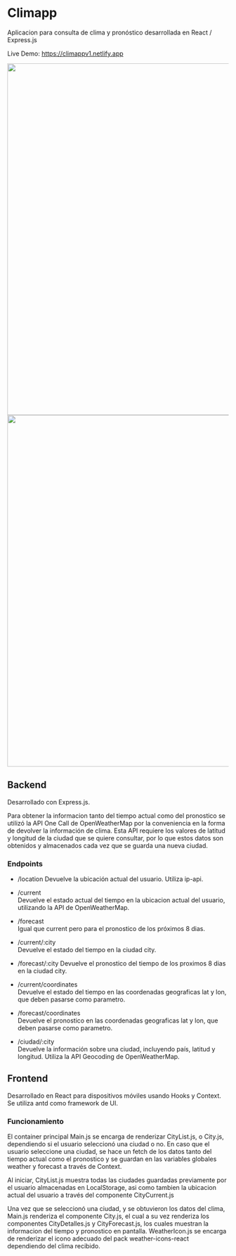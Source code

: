 # Climapp

Aplicacion para consulta de clima y pronóstico desarrollada en React / Express.js

Live Demo: https://climappv1.netlify.app

<img src="https://i.imgur.com/n3UJCqX.png"  height="800"><img src="https://i.imgur.com/9uzkB92.png"  height="800">

## Backend

Desarrollado con Express.js.

Para obtener la informacion tanto del tiempo actual como del pronostico se utilizó la API One Call de OpenWeatherMap por la conveniencia en la forma de devolver la información de clima. Esta API requiere los valores de latitud y longitud de la ciudad que se quiere consultar, por lo que estos datos son obtenidos y almacenados cada vez que se guarda una nueva ciudad.

### Endpoints

- /location
    Devuelve la ubicación actual del usuario. Utiliza ip-api.

- /current  
    Devuelve el estado actual del tiempo en la ubicacion actual del usuario, utilizando la API de OpenWeatherMap.

- /forecast  
    Igual que current pero para el pronostico de los próximos 8 dias.

- /current/:city  
    Devuelve el estado del tiempo en la ciudad city.

- /forecast/:city
    Devuelve el pronostico del tiempo de los proximos 8 dias en la ciudad city.

- /current/coordinates  
    Devuelve el estado del tiempo en las coordenadas geograficas lat y lon, que deben pasarse como parametro.

- /forecast/coordinates  
    Devuelve el pronostico en las coordenadas geograficas lat y lon, que deben pasarse como parametro.

- /ciudad/:city  
    Devuelve la información sobre una ciudad, incluyendo país, latitud y longitud. Utiliza la API Geocoding de OpenWeatherMap.

## Frontend

Desarrollado en React para dispositivos móviles usando Hooks y Context. Se utiliza antd como framework de UI.

### Funcionamiento

El container principal Main.js se encarga de renderizar CityList.js, o City.js, dependiendo si el usuario seleccionó una ciudad o no. En caso que el usuario seleccione una ciudad, se hace un fetch de los datos tanto del tiempo actual como el pronostico y se guardan en las variables globales weather y forecast a través de Context.

Al iniciar, CityList.js muestra todas las ciudades guardadas previamente por el usuario almacenadas en LocalStorage, asi como tambien la ubicacion actual del usuario a través del componente CityCurrent.js

Una vez que se seleccionó una ciudad, y se obtuvieron los datos del clima, Main.js renderiza el componente City.js, el cual a su vez renderiza los componentes CityDetalles.js y CityForecast.js, los cuales muestran la informacion del tiempo y pronostico en pantalla. WeatherIcon.js se encarga de renderizar el icono adecuado del pack weather-icons-react dependiendo del clima recibido.
